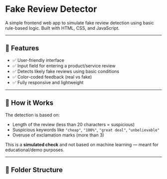 # Fake Review Detector

A simple frontend web app to simulate fake review detection using basic rule-based logic. Built with HTML, CSS, and JavaScript.

---

## 🚀 Features

- ✅ User-friendly interface
- ✅ Input field for entering a product/service review
- ✅ Detects likely fake reviews using basic conditions
- ✅ Color-coded feedback (real vs fake)
- ✅ Fully responsive and lightweight

---

## 🧠 How it Works

The detection is based on:
- Length of the review (less than 20 characters = suspicious)
- Suspicious keywords like `"cheap"`, `"100%"`, `"great deal"`, `"unbelievable"`
- Overuse of exclamation marks (more than 3)

This is a **simulated check** and not based on machine learning — meant for educational/demo purposes.

---

## 📂 Folder Structure

